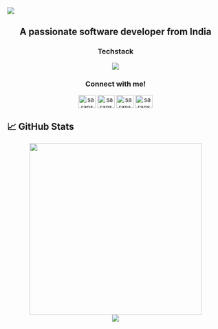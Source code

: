 <img src="https://komarev.com/ghpvc/?username=Niketiiitd&label=Visitors" />

<h2 align="center">A passionate software developer from India</h2>

<h3 align="center">Techstack</h3>
<p align="center">
  <a href="https://skillicons.dev">
    <img src="https://skillicons.dev/icons?i=html,css,js,git,github,vscode,sass,bootstrap,tailwind,react,flask,npm,vite,jquery,mysql,figma,c,cpp&perline=6" />
  </a>
</p>

<h3 align="center">Connect with me!</h3>
<p align="center">
<a href="https://linkedin.com/in/SaranshBangar" target="_blank"><img align="center" src="https://raw.githubusercontent.com/rahuldkjain/github-profile-readme-generator/master/src/images/icons/Social/linked-in-alt.svg" alt="saranshbangar" height="30" width="40" /></a>
<a href="https://auth.geeksforgeeks.org/user/saranshbangar" target="_blank"><img align="center" src="https://raw.githubusercontent.com/rahuldkjain/github-profile-readme-generator/master/src/images/icons/Social/geeks-for-geeks.svg" alt="saranshbangar" height="30" width="40" /></a>
<a href="https://leetcode.com/SaranshBangar/" target="_blank"><img align="center" src="https://raw.githubusercontent.com/rahuldkjain/github-profile-readme-generator/master/src/images/icons/Social/leet-code.svg" alt="saranshbangar" height="30" width="40" /></a>
<a href="https://instagram.com/saransh.bangar" target="_blank"><img align="center" src="https://raw.githubusercontent.com/rahuldkjain/github-profile-readme-generator/master/src/images/icons/Social/instagram.svg" alt="saransh.bangar" height="30" width="40" /></a>
</p>

## 📈 GitHub Stats

<div align="center">
  <img width="400" src="https://kasroudra-stats-card.onrender.com/user?user=Niketiiitd&theme=synthwave" />
</div>
<div align="center">
  <img src="https://kasroudra-stats-card.onrender.com/lang?user=Niketiiitd&theme=synthwave&layout=compact&type=piechart&sort=desc&max_lang=5"/>
</div>
